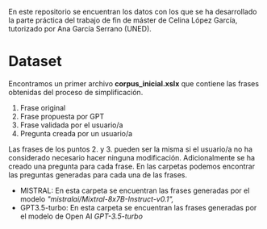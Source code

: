 
En este repositorio se encuentran los datos con los que se ha desarrollado la parte práctica del trabajo de fin de máster de Celina López García, tutorizado por Ana García Serrano (UNED).


# Dataset

Encontramos un primer archivo **corpus_inicial.xslx** que contiene las frases obtenidas del proceso de simplificación. 

1. Frase original
2. Frase propuesta por GPT
3. Frase validada por el usuario/a
4. Pregunta creada por un usuario/a

Las frases de los puntos 2. y 3. pueden ser la misma si el usuario/a no ha considerado necesario hacer ninguna modificación.
Adicionalmente se ha creado una pregunta para cada frase. En las carpetas podemos encontrar las preguntas generadas para cada una de las frases.

 - MISTRAL: En esta carpeta se encuentran las frases generadas por el modelo *"mistralai/Mixtral-8x7B-Instruct-v0.1",*
 - GPT3.5-turbo: En esta carpeta se encuentran las frases generadas por el modelo de Open AI *GPT-3.5-turbo*
